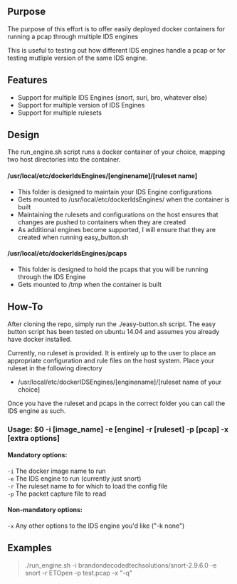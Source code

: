 ## Purpose ##

The purpose of this effort is to offer easily deployed docker containers for running a pcap through multiple IDS engines

This is useful to testing out how different IDS engines handle a pcap or for testing mutliple version of the same IDS engine. 

## Features ##
*	Support for multiple IDS Engines (snort, suri, bro, whatever else)
*	Support for multiple version of IDS Engines
*	Support for multiple rulesets 

## Design ##

The run_engine.sh script runs a docker container of your choice, mapping two host directories into the container.

#### /usr/local/etc/dockerIdsEngines/[enginename]/[ruleset name] ####

-	This folder is  designed to maintain your IDS Engine configurations
-	Gets mounted to /usr/local/etc/dockerIdsEngines/ when the container is built
-	Maintaining the rulesets and configurations on the host ensures that changes are pushed to containers when they are created
-	As additional engines become supported, I will ensure that they are created when running easy_button.sh
	
#### /usr/local/etc/dockerIdsEngines/pcaps ####

-	This folder is designed to hold the pcaps that you will be running through the IDS Engine
-	Gets mounted to /tmp when the container is built

## How-To ##

After cloning the repo, simply run the ./easy-button.sh script.
The easy button script has been tested on ubuntu 14.04 and assumes you already have docker installed.

Currently, no ruleset is provided.  It is entirely up to the user to place an appropriate configuration and rule files on the host system. 
Place your ruleset in the following directory
- /usr/local/etc/dockerIDSEngines/[enginename]/[ruleset name of your choice]
	
Once you have the ruleset and pcaps in the correct folder you can call the IDS engine as such. 


### Usage: $0 -i [image_name] -e [engine] -r [ruleset] -p [pcap] -x [extra options]

#### Mandatory options:
`-i` The docker image name to run <br>
`-e` The IDS engine to run (currently just snort) <br>
`-r` The ruleset name to for which to load the config file <br>
`-p` The packet capture file to read <br>
#### Non-mandatory options:
`-x` Any other options to the IDS engine you'd like ("-k none") <br>





## Examples ## 

> ./run_engine.sh -i brandondecodedtechsolutions/snort-2.9.6.0 -e snort -r ETOpen -p test.pcap -x "-q"
